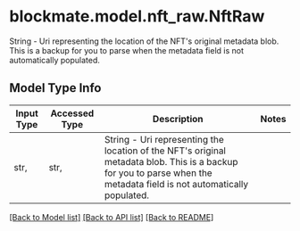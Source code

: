 # blockmate.model.nft_raw.NftRaw

String - Uri representing the location of the NFT's original metadata blob. This is a backup for you to parse when the metadata field is not automatically populated.

## Model Type Info
Input Type | Accessed Type | Description | Notes
------------ | ------------- | ------------- | -------------
str,  | str,  | String - Uri representing the location of the NFT&#x27;s original metadata blob. This is a backup for you to parse when the metadata field is not automatically populated. | 

[[Back to Model list]](../../README.md#documentation-for-models) [[Back to API list]](../../README.md#documentation-for-api-endpoints) [[Back to README]](../../README.md)

